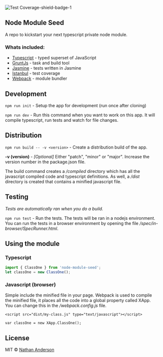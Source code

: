 ![Test Coverage-shield-badge-1](https://img.shields.io/badge/Test%20Coverage-100%25-brightgreen.svg)

## Node Module Seed

A repo to kickstart your next typescript private node module.

### Whats included:

* [Typescript](https://www.typescriptlang.org/) - typed superset of JavaScript
* [GruntJs](https://gruntjs.com/) - task and build tool
* [Jasmine](https://jasmine.github.io/) - tests written in Jasmine
* [Istanbul](https://istanbul.js.org/) - test coverage
* [Webpack](https://webpack.js.org/) - module bundler


## Development

``npm run init`` - Setup the app for development (run once after cloning)

``npm run dev`` - Run this command when you want to work on this app. It will
compile typescript, run tests and watch for file changes.

## Distribution

``npm run build -- -v <version>`` - Create a distribution build of the app.

__-v (version)__ - _[Optional]_ Either "patch", "minor" or "major". Increase
the version number in the package.json file.

The build command creates a _/compiled_ directory which has all the javascript
compiled code and typescript definitions. As well, a _/dist_ directory is 
created that contains a minified javascript file.

## Testing

_Tests are automatically ran when you do a build._

``npm run test`` - Run the tests. The tests will be ran in a nodejs environment.
You can run the tests in a browser environment by opening the file 
_/spec/in-browser/SpecRunner.html_.

## Using the module

### Typescript

```javascript
import { ClassOne } from 'node-module-seed';
let classOne = new ClassOne();
```

### Javascript (browser)

Simple include the minified file in your page. Webpack is used to compile the 
minified file, it places all the code into a global property called XApp. You
can change this in the _/webpack.config.js_ file.

```
<script src="dist/my-class.js" type="text/javascript"></script>

var classOne = new XApp.ClassOne();
```



## License

MIT © [Nathan Anderson](https://github.com/nathan-andosen)